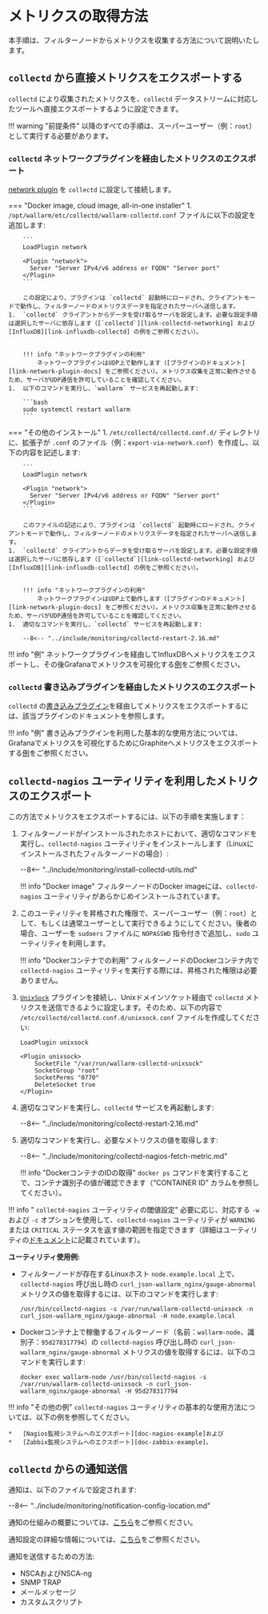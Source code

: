 [link-network-plugin]:              https://collectd.org/wiki/index.php/Plugin:Network
[link-network-plugin-docs]:         https://www.collectd.org/documentation/manpages/collectd.conf.html
[link-collectd-networking]:         https://collectd.org/wiki/index.php/Networking_introduction
[link-influx-collectd-support]:     https://docs.influxdata.com/influxdb/v1.7/supported_protocols/collectd/
[link-plugin-table]:                https://collectd.org/wiki/index.php/Table_of_Plugins
[link-nagios-plugin-docs]:          https://www.collectd.org/documentation/manpages/collectd-nagios.html
[link-notif-common]:                https://collectd.org/wiki/index.php/Notifications_and_thresholds
[link-notif-details]:               https://www.collectd.org/documentation/manpages/collectd-threshold.html
[link-influxdb-collectd]:           https://docs.influxdata.com/influxdb/v1.7/supported_protocols/collectd/
[link-unixsock]:                    https://collectd.org/wiki/index.php/Plugin:UnixSock

[doc-network-plugin-example]:       network-plugin-influxdb.md
[doc-write-plugin-example]:         write-plugin-graphite.md
[doc-zabbix-example]:               collectd-zabbix.md
[doc-nagios-example]:               collectd-nagios.md

# メトリクスの取得方法

本手順は、フィルターノードからメトリクスを収集する方法について説明いたします。

##  `collectd` から直接メトリクスをエクスポートする

`collectd` により収集されたメトリクスを、`collectd` データストリームに対応したツールへ直接エクスポートするように設定できます。

!!! warning "前提条件"
    以降のすべての手順は、スーパーユーザー（例：`root`）として実行する必要があります。

###  `collectd` ネットワークプラグインを経由したメトリクスのエクスポート

[network plugin][link-network-plugin] を `collectd` に設定して接続します。

=== "Docker image, cloud image, all-in-one installer"
    1.  `/opt/wallarm/etc/collectd/wallarm-collectd.conf` ファイルに以下の設定を追加します:
    
        ```
        LoadPlugin network
        
        <Plugin "network">
          Server "Server IPv4/v6 address or FQDN" "Server port"
        </Plugin>
        ```

        この設定により、プラグインは `collectd` 起動時にロードされ、クライアントモードで動作し、フィルターノードのメトリクスデータを指定されたサーバへ送信します。
    1.  `collectd` クライアントからデータを受け取るサーバを設定します。必要な設定手順は選択したサーバに依存します（[`collectd`][link-collectd-networking] および [InfluxDB][link-influxdb-collectd] の例をご参照ください）。
    
    
        !!! info "ネットワークプラグインの利用"
            ネットワークプラグインはUDP上で動作します（[プラグインのドキュメント][link-network-plugin-docs] をご参照ください）。メトリクス収集を正常に動作させるため、サーバがUDP通信を許可していることを確認してください。
    1.  以下のコマンドを実行し、`wallarm` サービスを再起動します:

        ```bash
        sudo systemctl restart wallarm
        ```
=== "その他のインストール"
    1.  `/etc/collectd/collectd.conf.d/` ディレクトリに、拡張子が `.conf` のファイル（例：`export-via-network.conf`）を作成し、以下の内容を記述します:

        ```
        LoadPlugin network
        
        <Plugin "network">
          Server "Server IPv4/v6 address or FQDN" "Server port"
        </Plugin>
        ```

        このファイルの記述により、プラグインは `collectd` 起動時にロードされ、クライアントモードで動作し、フィルターノードのメトリクスデータを指定されたサーバへ送信します。
    1.  `collectd` クライアントからデータを受け取るサーバを設定します。必要な設定手順は選択したサーバに依存します（[`collectd`][link-collectd-networking] および [InfluxDB][link-influxdb-collectd] の例をご参照ください）。
    
    
        !!! info "ネットワークプラグインの利用"
            ネットワークプラグインはUDP上で動作します（[プラグインのドキュメント][link-network-plugin-docs] をご参照ください）。メトリクス収集を正常に動作させるため、サーバがUDP通信を許可していることを確認してください。
    1.  適切なコマンドを実行し、`collectd` サービスを再起動します:

        --8<-- "../include/monitoring/collectd-restart-2.16.md"

!!! info "例"
    ネットワークプラグインを経由してInfluxDBへメトリクスをエクスポートし、その後Grafanaでメトリクスを可視化する[例][doc-network-plugin-example]をご参照ください。

###  `collectd` 書き込みプラグインを経由したメトリクスのエクスポート

`collectd` の[書き込みプラグイン][link-plugin-table]を経由してメトリクスをエクスポートするには、該当プラグインのドキュメントを参照します。

!!! info "例"
    書き込みプラグインを利用した基本的な使用方法については、Grafanaでメトリクスを可視化するためにGraphiteへメトリクスをエクスポートする[例][doc-write-plugin-example]をご参照ください。

##  `collectd-nagios` ユーティリティを利用したメトリクスのエクスポート

この方法でメトリクスをエクスポートするには、以下の手順を実施します：

1.  フィルターノードがインストールされたホストにおいて、適切なコマンドを実行し、`collectd-nagios` ユーティリティをインストールします（Linuxにインストールされたフィルターノードの場合）:

    --8<-- "../include/monitoring/install-collectd-utils.md"

    !!! info "Docker image"
        フィルターノードのDocker imageには、`collectd-nagios` ユーティリティがあらかじめインストールされています。
2.  このユーティリティを昇格された権限で、スーパーユーザー（例：`root`）として、もしくは通常ユーザーとして実行できるようにしてください。後者の場合、ユーザーを `sudoers` ファイルに `NOPASSWD` 指令付きで追加し、`sudo` ユーティリティを利用します。

    !!! info "Dockerコンテナでの利用"
        フィルターノードのDockerコンテナ内で `collectd-nagios` ユーティリティを実行する際には、昇格された権限は必要ありません。
3.  [`UnixSock`][link-unixsock] プラグインを接続し、Unixドメインソケット経由で `collectd` メトリクスを送信できるように設定します。そのため、以下の内容で `/etc/collectd/collectd.conf.d/unixsock.conf` ファイルを作成してください:

    ```
    LoadPlugin unixsock

    <Plugin unixsock>
        SocketFile "/var/run/wallarm-collectd-unixsock"
        SocketGroup "root"
        SocketPerms "0770"
        DeleteSocket true
    </Plugin>
    ```

4.  適切なコマンドを実行し、`collectd` サービスを再起動します:

    --8<-- "../include/monitoring/collectd-restart-2.16.md"

5.  適切なコマンドを実行し、必要なメトリクスの値を取得します:

    --8<-- "../include/monitoring/collectd-nagios-fetch-metric.md"

    !!! info "DockerコンテナのIDの取得"
        `docker ps` コマンドを実行することで、コンテナ識別子の値が確認できます（“CONTAINER ID” カラムを参照してください）。

!!! info " `collectd-nagios` ユーティリティの閾値設定"
    必要に応じ、対応する `-w` および `-c` オプションを使用して、`collectd-nagios` ユーティリティが `WARNING` または `CRITICAL` ステータスを返す値の範囲を指定できます（詳細はユーティリティの[ドキュメント][link-nagios-plugin-docs]に記載されています）。
   
**ユーティリティ使用例:**
*   フィルターノードが存在するLinuxホスト `node.example.local` 上で、`collectd-nagios` 呼び出し時の `curl_json-wallarm_nginx/gauge-abnormal` メトリクスの値を取得するには、以下のコマンドを実行します:
  
    ```
    /usr/bin/collectd-nagios -s /var/run/wallarm-collectd-unixsock -n curl_json-wallarm_nginx/gauge-abnormal -H node.example.local
    ```
       
*   Dockerコンテナ上で稼働するフィルターノード（名前：`wallarm-node`、識別子：`95d278317794`）の `collectd-nagios` 呼び出し時の `curl_json-wallarm_nginx/gauge-abnormal` メトリクスの値を取得するには、以下のコマンドを実行します:
  
    ```
    docker exec wallarm-node /usr/bin/collectd-nagios -s /var/run/wallarm-collectd-unixsock -n curl_json-wallarm_nginx/gauge-abnormal -H 95d278317794
    ```

!!! info "その他の例"
    `collectd-nagios` ユーティリティの基本的な使用方法については、以下の例を参照してください。
    
    *   [Nagios監視システムへのエクスポート][doc-nagios-example]および
    *   [Zabbix監視システムへのエクスポート][doc-zabbix-example]。

##  `collectd` からの通知送信

通知は、以下のファイルで設定されます:

--8<-- "../include/monitoring/notification-config-location.md"

通知の仕組みの概要については、[こちら][link-notif-common]をご参照ください。

通知設定の詳細な情報については、[こちら][link-notif-details]をご参照ください。

通知を送信するための方法:
*   NSCAおよびNSCA-ng
*   SNMP TRAP
*   メールメッセージ
*   カスタムスクリプト